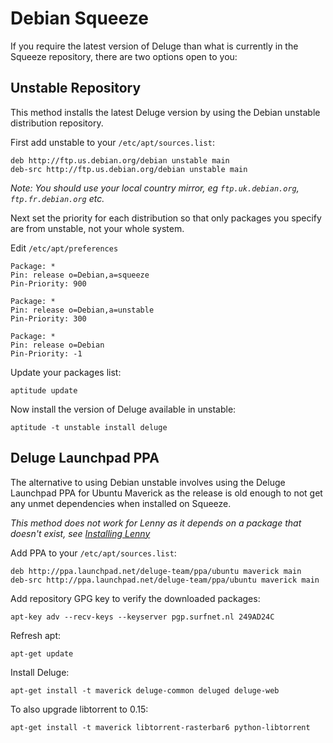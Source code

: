 # Debian Squeeze

If you require the latest version of Deluge than what is currently in the Squeeze repository, there are two options open to you:

## Unstable Repository

This method installs the latest Deluge version by using the Debian unstable distribution repository.

First add unstable to your `/etc/apt/sources.list`:

```
deb http://ftp.us.debian.org/debian unstable main
deb-src http://ftp.us.debian.org/debian unstable main
```
*Note: You should use your local country mirror, eg `ftp.uk.debian.org`, `ftp.fr.debian.org` etc.*

Next set the priority for each distribution so that only packages you specify are from unstable, not your whole system.

Edit `/etc/apt/preferences`

```
Package: *
Pin: release o=Debian,a=squeeze
Pin-Priority: 900

Package: *
Pin: release o=Debian,a=unstable
Pin-Priority: 300

Package: *
Pin: release o=Debian
Pin-Priority: -1
```

Update your packages list:

```
aptitude update
```

Now install the version of Deluge available in unstable:

```
aptitude -t unstable install deluge
```


## Deluge Launchpad PPA
The alternative to using Debian unstable involves using the Deluge Launchpad PPA for Ubuntu Maverick as the release is old enough to not get any unmet dependencies when installed on Squeeze.

*This method does not work for Lenny as it depends on a package that doesn't exist, see [Installing Lenny](/installing/linux/debian/lenny.md)*

Add PPA to your `/etc/apt/sources.list`:

```
deb http://ppa.launchpad.net/deluge-team/ppa/ubuntu maverick main
deb-src http://ppa.launchpad.net/deluge-team/ppa/ubuntu maverick main
```

Add repository GPG key to verify the downloaded packages:

```
apt-key adv --recv-keys --keyserver pgp.surfnet.nl 249AD24C
```

Refresh apt:

```
apt-get update
```

Install Deluge:

```
apt-get install -t maverick deluge-common deluged deluge-web
```

To also upgrade libtorrent to 0.15:

```
apt-get install -t maverick libtorrent-rasterbar6 python-libtorrent
```